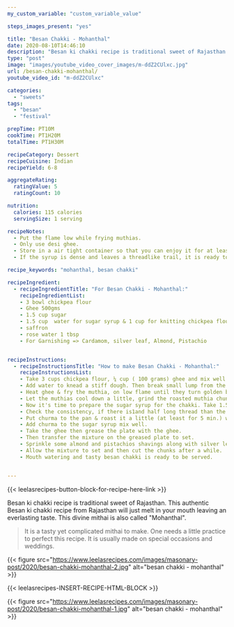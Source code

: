 ```yaml
---
my_custom_variable: "custom_variable_value"

steps_images_present: "yes"

title: "Besan Chakki - Mohanthal"
date: 2020-08-10T14:46:10
description: "Besan ki chakki recipe is traditional sweet of Rajasthan. This divine mithai is also called Mohanthal."
type: "post"
image: "images/youtube_video_cover_images/m-ddZ2CUlxc.jpg"
url: /besan-chakki-mohanthal/
youtube_video_id: "m-ddZ2CUlxc"

categories: 
  - "sweets"
tags:
  - "besan"
  - "festival"

prepTime: PT10M
cookTime: PT1H20M
totalTime: PT1H30M

recipeCategory: Dessert
recipeCuisine: Indian
recipeYield: 6-8

aggregateRating:
  ratingValue: 5
  ratingCount: 10

nutrition:
  calories: 115 calories
  servingSize: 1 serving

recipeNotes: 
  - Put the flame low while frying muthias.
  - Only use desi ghee.
  - Store in a air tight container so that you can enjoy it for at least 1 month. 
  - If the syrup is dense and leaves a threadlike trail, it is ready to be used.

recipe_keywords: "mohanthal, besan chakki"

recipeIngredient:
  - recipeIngredientTitle: "For Besan Chakki - Mohanthal:"
    recipeIngredientList: 
    - 3 bowl chickpea flour
    - Ghee 500gms 
    - 1.5 cup sugar 
    - 1.5 cup  water for sugar syrup & 1 cup for knitting chickpea flour
    - saffron 
    - rose water 1 tbsp
    - For Garnishing => Cardamom, silver leaf, Almond, Pistachio


recipeInstructions:
  - recipeInstructionsTitle: "How to make Besan Chakki - Mohanthal:"
    recipeInstructionsList:
    - Take 3 cups chickpea flour, ¼ cup ( 100 grams) ghee and mix well. 
    - Add water to knead a stiff dough. Then break small lump from the kneaded chickpea dough, bind it and press gently to give muthia shape. 
    - Heat ghee & fry the muthia, on low flame until they turn golden brown in color.
    - Let the muthias cool down a little, grind the roasted muthia chunks to prepare a grainy textured mixture.
    - Now it's time to prepare the sugar syrup for the chakki. Take 1.5 Bowl sugar in a pan. Add 1½ cup water to the pan and then turn on the flame. Cook it until sugar dissolve completely put saffron & cardamom in the sugar syrup for taste & aroma.
    - Check the consistency, if there is1and half long thread than the syrup is ready.
    - Put churma to the pan & roast it a little (at least for 5 min.) with 4Tbsp. Ghee.
    - Add churma to the sugar syrup mix well.
    - Take the ghee then grease the plate with the ghee.
    - Then transfer the mixture on the greased plate to set.
    - Sprinkle some almond and pistachios shavings along with silver leaf over the mixture.
    - Allow the mixture to set and then cut the chunks after a while.
    - Mouth watering and tasty besan chakki is ready to be served.


---
```


{{< leelasrecipes-button-block-for-recipe-here-link >}}


Besan ki chakki recipe is traditional sweet of Rajasthan. This authentic Besan ki chakki recipe from Rajasthan will just melt in your mouth leaving an everlasting taste. This divine mithai is also called "Mohanthal". 

> It is a tasty yet complicated mithai to make. One needs a little practice to perfect this recipe. It is usually made on special occasions and weddings.

{{< figure src="https://www.leelasrecipes.com/images/masonary-post/2020/besan-chakki-mohanthal-2.jpg" alt="besan chakki - mohanthal" >}}

{{< leelasrecipes-INSERT-RECIPE-HTML-BLOCK >}}


{{< figure src="https://www.leelasrecipes.com/images/masonary-post/2020/besan-chakki-mohanthal-1.jpg" alt="besan chakki - mohanthal" >}}


